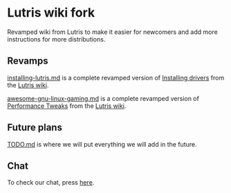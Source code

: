 # Lutris wiki fork

Revamped wiki from Lutris to make it easier for newcomers and add more instructions for more distributions.

## Revamps

[installing-lutris.md](/installing-lutris.md) is a complete revamped version of [Installing drivers](https://github.com/lutris/lutris/wiki/Installing-drivers) from the [Lutris wiki](https://github.com/lutris/lutris/wiki).

[awesome-gnu-linux-gaming.md](/awesome-gnu-linux-gaming.md) is a complete revamped version of [Performance Tweaks](https://github.com/lutris/lutris/wiki/Performance-Tweaks) from the [Lutris wiki](https://github.com/lutris/lutris/wiki).

## Future plans

[TODO.md](/TODO.md) is where we will put everything we will add in the future.

## Chat

To check our chat, press [here](https://github.com/lutris/guides/issues/3).
